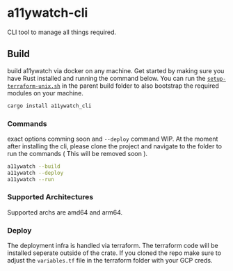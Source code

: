 # a11ywatch-cli

CLI tool to manage all things required.

## Build

build a11ywatch via docker on any machine. Get started by making sure you have Rust installed and running the command below. You can run the [`setup-terraform-unix.sh`](../build/setup-terraform-unix.sh) in the parent build folder to also bootstrap the required modules on your machine.

```sh
cargo install a11ywatch_cli
```

### Commands

exact options comming soon and `--deploy` command WIP. At the moment after installing the cli, please clone the project and navigate to the folder to run the commands ( This will be removed soon ).

```sh
a11ywatch --build
a11ywatch --deploy
a11ywatch --run
```

### Supported Architectures

Supported archs are amd64 and arm64.

### Deploy

The deployment infra is handled via terraform. The terraform code will be installed seperate outside of the crate.
If you cloned the repo make sure to adjust the `variables.tf` file in the terraform folder with your GCP creds.
